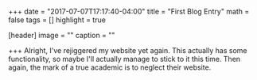 +++
date = "2017-07-07T17:17:40-04:00"
title = "First Blog Entry"
math = false
tags = []
highlight = true

[header]
  image = ""
  caption = ""

+++
Alright, I've rejiggered my website yet again.  This actually has some functionality, so maybe I'll actually manage to stick to it this time.  Then again, the mark of a true academic is to neglect their website.
